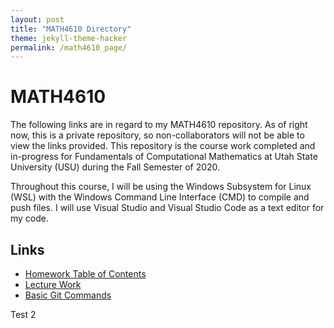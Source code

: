```yaml
---
layout: post
title: "MATH4610 Directory"
theme: jekyll-theme-hacker
permalink: /math4610_page/
---
```


# MATH4610

The following links are in regard to my MATH4610 repository. As of right now, this is a private repository, so non-collaborators will not
be able to view the links provided. This repository is the course work completed and in-progress for Fundamentals of Computational Mathematics
at Utah State University (USU) during the Fall Semester of 2020.

Throughout this course, I will be using the Windows Subsystem for Linux (WSL) with the Windows Command Line Interface (CMD) to compile and
push files. I will use Visual Studio and Visual Studio Code as a text editor for my code.

## Links
* [Homework Table of Contents](https://github.com/jpoll962/math4610/blob/master/hw_toc/hw_toc.md)
* [Lecture Work](https://github.com/jpoll962/math4610/blob/master/lecture_work/lecture_work.md)
* [Basic Git Commands](https://github.com/jpoll962/math4610/blob/master/How_To_Git.txt)

Test 2
